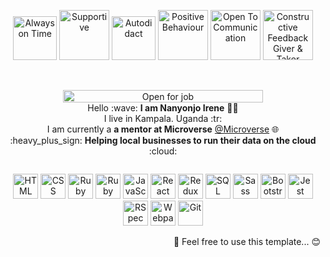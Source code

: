 <p align="center">
  <img title="Always on Time" height=70
    src="https://cdn.shopify.com/s/files/1/0247/0877/products/Always_on_time_-_resize_large.jpg?v=1482371286">
  <img title="Supportive" height=80
    src="https://www.graphicsprings.com/filestorage/stencils/83d00c27a054c498640deec554233123.png?width=500&height=500">
  <img title="Autodidact" height=70 src="https://assets.bigcartel.com/theme_images/2426761/autodidactshirt.png">
  <img title="Positive Behaviour" height=80
    src="https://i.pinimg.com/originals/c2/d7/9c/c2d79c2955a429eb7eb4fecbdd2d3d62.jpg">
  <img title="Open To Communication" height=80
    src="https://logosolusa.com/wp-content/uploads/parser/Open-Communication-Security-Logo-1.png">
  <img title="Constructive Feedback Giver & Taker" height=80
    src="https://www.gallerycollection.com/blog/wp-content/uploads/2016/06/feedback.png">
  </span>
</p>

<br>
<p align="center">
  <a href="https://www.linkedin.com/in/kubilaycaglayan/" target="_blank">
    <img
       title="Open for job" height=20 width=320
       src="https://user-images.githubusercontent.com/60448833/96334840-64ea5500-107c-11eb-9f5f-730aae9728c0.png"> <br />
  </a>
  Hello :wave: <b> I am Nanyonjo Irene</b> 👨‍🚀 <br />
  I live in Kampala. Uganda :tr: <br />
  I am currently a <b> a mentor at Microverse</b> <a class="my-school" title="My remote software development school and workplace" href="https://microverse.org"
                  target="_blank">@Microverse</a> 🌐 <br />
  :heavy_plus_sign: <b>Helping local businesses to run their data on the cloud</b> :cloud:
</p>
<img height=0 src='https://visitor-badge.laobi.icu/badge?page_id=kubilaycaglayan' />

<p align="center">
  <span align="center" class="d-flex">
    <img title="HTML" alt="HTML" height=40 src="https://www.w3.org/html/logo/downloads/HTML5_Badge_256.png">
    <img title="CSS" alt="CSS" height=40
      src="https://www.kindpng.com/picc/m/464-4640184_css3-png-download-css-icon-transparent-png.png">
    <img title="Ruby" alt="Ruby" height=40 src="https://blog.mwpreston.net/wp-content/uploads/2018/09/ruby-logo.png">
    <img title="Ruby On Rails" alt="Ruby On Rails" height=40 src="https://guides.rubyonrails.org/images/favicon.ico">
    <img title="JavaScript" alt="JavaScript" height=40
      src="https://upload.wikimedia.org/wikipedia/commons/thumb/9/99/Unofficial_JavaScript_logo_2.svg/600px-Unofficial_JavaScript_logo_2.svg.png">
    <img title="React" alt="React" height=40 src="https://cdn.worldvectorlogo.com/logos/react.svg">
    <img title="Redux" alt="Redux" height=40 src="https://seeklogo.com/images/R/redux-logo-9CA6836C12-seeklogo.com.png">
    <img title="SQL" alt="SQL" height=40
      src="https://e7.pngegg.com/pngimages/614/744/png-clipart-mysql-database-mariadb-dolphin-marine-mammal-animals.png">
    <img title="Sass" alt="Sass" height=40 src="https://sass-lang.com/assets/img/styleguide/color-1c4aab2b.png">
    <img title="Bootstrap" alt="Bootstrap" height=40
      src="https://upload.wikimedia.org/wikipedia/commons/thumb/b/b2/Bootstrap_logo.svg/480px-Bootstrap_logo.svg.png">
    <img title="Jest" alt="Jest" height=40 src="https://jestjs.io/img/jest-card-run.svg">
    <img title="RSpec" alt="RSpec" height=40 src="https://seeklogo.com/images/R/rspec-logo-DA1EE19A18-seeklogo.com.png">
    <img title="Webpack" alt="Webpack" height=40 src="https://camo.githubusercontent.com/15983246cafebf65f7139e5b021da9cc4d9f50c1/68747470733a2f2f64657669636f6e732e6769746875622e696f2f64657669636f6e2f64657669636f6e2e6769742f69636f6e732f7765627061636b2f7765627061636b2d6f726967696e616c2e737667">
    <img title="Git" alt="Git" height=40 src="https://git-scm.com/images/logos/downloads/Git-Icon-1788C.png">
  </span>
</p>

<p align="right">
 👋 Feel free to use this template... 😊
</p>
